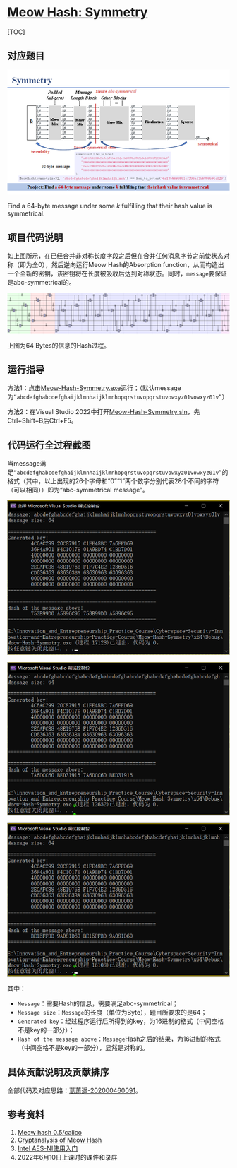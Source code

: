 # [Meow Hash: Symmetry](https://github.com/MaxIkaros/Cyberspace-Security-Innovation-and-Entrepreneurship-Practice-Course/tree/main/Meow-Hash-Symmetry)

[TOC]

## 对应题目

![image-20220725151623889](README/assets/image-20220725151623889.png)

Find a 64-byte message under some *k* fulfilling that their hash value is symmetrical.

## 项目代码说明

如上图所示，在已经合并非对称长度字段之后但在合并任何消息字节之前使状态对称（即为全0），然后逆向运行Meow Hash的Absorption function，从而构造出一个全新的密钥，该密钥将在长度被吸收后达到对称状态。同时，`message`要保证是abc-symmetrical的。

![image-20220729154238475](readme/assets/image-20220729154238475.png)

上图为64 Bytes的信息的Hash过程。

## 运行指导

方法1：点击[Meow-Hash-Symmetry.exe](Meow-Hash-Symmetry.exe)运行；（默认message为`“abcdefghabcdefghaijklmnhaijklmnhopqrstuvopqrstuvowxyz01vowxyz01v”`）

方法2：在Visual Studio 2022中打开[Meow-Hash-Symmetry.sln](Meow-Hash-Symmetry.sln)，先Ctrl+Shift+B后Ctrl+F5。

## 代码运行全过程截图

当message满足`“abcdefghabcdefghaijklmnhaijklmnhopqrstuvopqrstuvowxyz01vowxyz01v”`的格式（其中，以上出现的26个字母和“0”“1”两个数字分别代表28个不同的字符（可以相同））即为“abc-symmetrical message”。

![image-20220729150327087](readme/assets/image-20220729150327087.png)

![image-20220729150743531](readme/assets/image-20220729150743531.png)

![image-20220729150807765](readme/assets/image-20220729150807765.png)

其中：

- `Message`：需要Hash的信息，需要满足abc-symmetrical；
- `Message size`：`Message`的长度（单位为Byte），题目所要求的是64；
- `Generated key`：经过程序运行后所得到的key，为16进制的格式（中间空格不是key的一部分）；
- `Hash of the message above`：`Message`Hash之后的结果，为16进制的格式（中间空格不是key的一部分），显然是对称的。

## 具体贡献说明及贡献排序

全部代码及对应思路：[葛萧遥-202000460091](https://github.com/MaxIkaros)。

## 参考资料

1. [Meow hash 0.5/calico](https://github.com/cmuratori/meow_hash)
2. [Cryptanalysis of Meow Hash](https://peter.website/meow-hash-cryptanalysis)
3. [Intel AES-NI使用入门](https://www.anquanke.com/post/id/260323)
4. 2022年6月10日上课时的课件和录屏